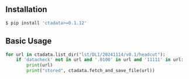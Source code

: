 ## Installation

```bash
$ pip install 'ctadata>=0.1.12'
```

## Basic Usage

```python
for url in ctadata.list_dir("lst/DL1/20241114/v0.1/headcut"):
    if 'datacheck' not in url and '.0100' in url and '11111' in url:
        print(url)
        print("stored", ctadata.fetch_and_save_file(url))
```